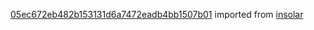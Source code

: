 [05ec672eb482b153131d6a7472eadb4bb1507b01](https://github.com/insolar/insolar/commit/05ec672eb482b153131d6a7472eadb4bb1507b01) imported from [insolar](https://github.com/insolar/insolar)
